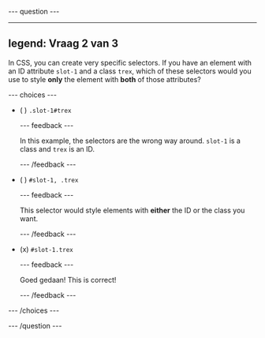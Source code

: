 \--- question ---

---

## legend: Vraag 2 van 3

In CSS, you can create very specific selectors. If you have an element with an ID attribute `slot-1` and a class `trex`, which of these selectors would you use to style **only** the element with **both** of those attributes?

\--- choices ---

- ( ) `.slot-1#trex`

  \--- feedback ---

  In this example, the selectors are the wrong way around. `slot-1` is a class and `trex` is an ID.

  \--- /feedback ---

- ( ) `#slot-1, .trex`

  \--- feedback ---

  This selector would style elements with **either** the ID or the class you want.

  \--- /feedback ---

- (x) `#slot-1.trex`

  \--- feedback ---

  Goed gedaan! This is correct!

  \--- /feedback ---

\--- /choices ---

\--- /question ---
